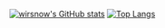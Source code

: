 [![wirsnow's GitHub stats](https://github-readme-stats.vercel.app/api?username=wirsnow&theme=tokyonight&show_icons=true)](https://github.com/wirsnow)
[![Top Langs](https://github-readme-stats.vercel.app/api/top-langs/?username=wirsnow&layout=compact&theme=tokyonight)](https://github.com/wirsnow?tab=repositories)
